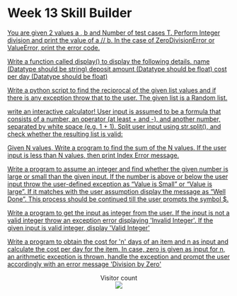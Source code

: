 # Week 13 Skill Builder

[You are given 2 values a , b and Number of test cases T. Perform Integer division and print the value of a // b. In the case of ZeroDivisionError or ValueError, print the error code.](https://github.com/atharva-narkhede/Python/blob/main/Week%2013/Skill%20Builder/ZeroDivisionError.py)

[Write a function called display() to display the following details. name (Datatype should be string) deposit amount (Datatype should be float) cost per day (Datatype should be float)](https://github.com/atharva-narkhede/Python/blob/main/Week%2013/Skill%20Builder/Invalid_Input_format.py)

[Write a python script to find the reciprocal of the given list values and if there is any exception throw that to the user. The given list is a Random list.](https://github.com/atharva-narkhede/Python/blob/main/Week%2013/Skill%20Builder/reciprocal.py)

[write an interactive calculator! User input is assumed to be a formula that consists of a number, an operator (at least + and -), and another number, separated by white space (e.g. 1 + 1). Split user input using str.split(), and check whether the resulting list is valid:](https://github.com/atharva-narkhede/Python/blob/main/Week%2013/Skill%20Builder/interactive_calculator.py)

[Given N values, Write a program to find the sum of the N values. If the user input is less than N values, then print Index Error message.](https://github.com/atharva-narkhede/Python/blob/main/Week%2013/Skill%20Builder/sum_of_the_N_values.py)

[Write a program to assume an integer and find whether the given number is large or small than the given input. If the number is above or below the user input throw the user-defined exception as “Value is Small” or “Value is large”. If it matches with the user assumption display the message as “Well Done”. This process should be continued till the user prompts the symbol $.](https://github.com/atharva-narkhede/Python/blob/main/Week%2013/Skill%20Builder/given_number_is_large_or_small.py)

[Write a program to get the input as integer from the user. If the input is not a valid integer throw an exception error displaying 'Invalid Integer'. If the given input is valid integer, display 'Valid Integer'](https://github.com/atharva-narkhede/Python/blob/main/Week%2013/Skill%20Builder/Valid_Integer.py)

[Write a program to obtain the cost for 'n' days of an item and n as input and calculate the cost per day for the item. In case, zero is given as input for n, an arithmetic exception is thrown, handle the exception and prompt the user accordingly with an error message 'Division by Zero'](https://github.com/atharva-narkhede/Python/blob/main/Week%2013/Skill%20Builder/Division_by_Zero.py)



<p align="center"> 
  Visitor count<br>
  <img src="https://profile-counter.glitch.me/atharva-narkhede-pythonw13sb/count.svg" />
</p>
